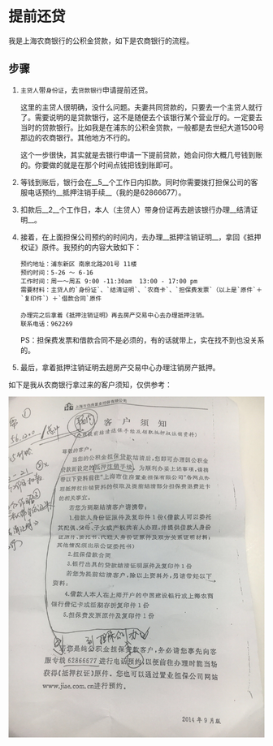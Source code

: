 # 提前还贷

我是上海农商银行的公积金贷款，如下是农商银行的流程。

## 步骤
1. `主贷人`带`身份证`，去`贷款银行`申请提前还贷。

    这里的主贷人很明确，没什么问题。夫妻共同贷款的，只要去一个主贷人就行了。需要说明的是贷款银行，这不是随便去个该银行某个营业厅的。一定要去当时的贷款银行。比如我是在浦东的公积金贷款，一般都是去世纪大道1500号那边的农商银行。其他地方不行的。

    这个一步很快，其实就是去银行申请一下提前贷款，她会问你大概几号钱到账的。你要做的就是在那个时间点钱把钱到账即可。

1. 等钱到账后，银行会在__5__个工作日内扣款。同时你需要拨打担保公司的客服电话预约__抵押注销手续__（我的是62866677）。
1. 扣款后__2__个工作日，本人（主贷人）带身份证再去趟该银行办理__结清证明__。
1. 接着，在上面担保公司预约的时间内，去办理__抵押注销证明__，拿回《抵押权证》原件。我预约的内容大致如下：

    ```
    预约地址：浦东新区 南泉北路201号 11楼 
    预约时间：5-26 ～ 6-16
    工作时间：周一～周五 9:00 -11:30am  13:00 - 17:00 pm
    需要材料：主贷人的`身份证`、`结清证明`、`农商卡`、`担保费发票`（以上是`原件`＋`复印件`）＋`借款合同`原件

    办理完之后拿着《抵押注销证明》再去房产交易中心去办理抵押注销。
    联系电话：962269
    ```

    PS：担保费发票和借款合同不是必须的，有的话就带上，实在找不到也没关系的。

1. 最后，拿着抵押注销证明去趟房产交易中心办理注销房产抵押。

如下是我从农商银行拿过来的客户须知，仅供参考：

![仅供参考](./images/refund.jpg)


